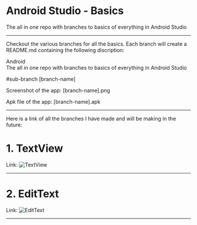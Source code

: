 # Android Studio - Basics
The all in one repo with branches to basics of everything in Android Studio

<hr>

Checkout the various branches for all the basics.
Each branch will create a README.md containing the following discription:

Android <br>
The all in one repo with branches to basics of everything in Android Studio

#sub-branch [branch-name]

Screenshot of the app: [branch-name].png

Apk file of the app: [branch-name].apk

<hr>

Here is a link of all the branches I have made and will be making in the future:<br>

# 1. TextView

Link:
![TextView](https://github.com/arsalanrex/Android/tree/TextView)

<hr>

# 2. EditText

Link:
![EditText](https://github.com/arsalanrex/Android/tree/EditText)

<hr>
